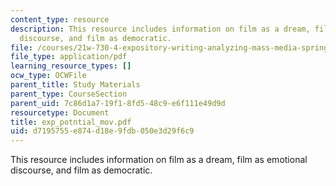 ```yaml
---
content_type: resource
description: This resource includes information on film as a dream, film as emotional
  discourse, and film as democratic.
file: /courses/21w-730-4-expository-writing-analyzing-mass-media-spring-2001/d7195755e874d18e9fdb050e3d29f6c9_exp_potntial_mov.pdf
file_type: application/pdf
learning_resource_types: []
ocw_type: OCWFile
parent_title: Study Materials
parent_type: CourseSection
parent_uid: 7c86d1a7-19f1-8fd5-48c9-e6f111e49d9d
resourcetype: Document
title: exp_potntial_mov.pdf
uid: d7195755-e874-d18e-9fdb-050e3d29f6c9
---
```

This resource includes information on film as a dream, film as emotional discourse, and film as democratic.

